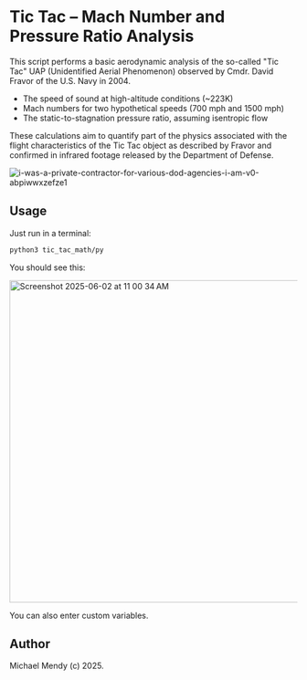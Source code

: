 # Tic Tac – Mach Number and Pressure Ratio Analysis

This script performs a basic aerodynamic analysis of the so-called "Tic Tac" UAP (Unidentified Aerial Phenomenon) observed by Cmdr. David Fravor of the U.S. Navy in 2004.

- The speed of sound at high-altitude conditions (~223K)
- Mach numbers for two hypothetical speeds (700 mph and 1500 mph)
- The static-to-stagnation pressure ratio, assuming isentropic flow

These calculations aim to quantify part of the physics associated with the flight characteristics of the Tic Tac object as described by Fravor and confirmed in infrared footage released by the Department of Defense.

![i-was-a-private-contractor-for-various-dod-agencies-i-am-v0-abpiwwxzefze1](https://github.com/user-attachments/assets/ab811e07-d3c8-4647-9567-4395912d5861)

## Usage

Just run in a terminal:

```bash
python3 tic_tac_math/py
```
You should see this: 

<img width="565" alt="Screenshot 2025-06-02 at 11 00 34 AM" src="https://github.com/user-attachments/assets/46db16c5-2904-4a88-88bd-866bdf550563" />

You can also enter custom variables. 

## Author 

Michael Mendy (c) 2025. 
